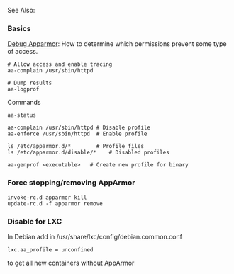 See Also: <?add topic='SELinux'?>

### Basics

[Debug Apparmor](http://aslakjohansen.wordpress.com/tag/aa-complain/):
How to determine which permissions prevent some type of access.

    # Allow access and enable tracing
    aa-complain /usr/sbin/httpd

    # Dump results
    aa-logprof

Commands

    aa-status

    aa-complain /usr/sbin/httpd # Disable profile
    aa-enforce /usr/sbin/httpd  # Enable profile

    ls /etc/apparmor.d/*        # Profile files
    ls /etc/apparmor.d/disable/*    # Disabled profiles

    aa-genprof <executable>   # Create new profile for binary

### Force stopping/removing AppArmor

    invoke-rc.d apparmor kill
    update-rc.d -f apparmor remove

### Disable for LXC

In Debian add in /usr/share/lxc/config/debian.common.conf

    lxc.aa_profile = unconfined

to get all new containers without AppArmor
